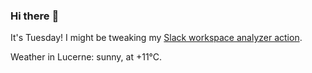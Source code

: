 ### Hi there :wave:

It's Tuesday! I might be tweaking my [Slack workspace analyzer action](https://github.com/bewuethr/slack-analyzer).

Weather in Lucerne: sunny, at +11°C.
